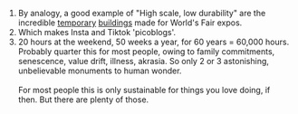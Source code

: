 <div class="footnotes">

<ol>
    <!-- 1 -->
    <li class="footnote" id="fn:1">
      By analogy, a good example of "High scale, low durability" are the incredible <a href="{{w}}">temporary</a> <a href="{{m}}">buildings</a> made for World's Fair expos.
    </li>
<!--  -->
    <li class="footnote" id="fn:2">
      Which makes Insta and Tiktok 'picoblogs'.
    </li>
<!--  -->
	<li class="footnote" id="fn:3">
		20 hours at the weekend, 50 weeks a year, for 60 years = 60,000 hours. Probably quarter this for most people, owing to family commitments, senescence, value drift, illness, akrasia. So only 2 or 3 astonishing, unbelievable monuments to human wonder.<br><br>
<!--  -->
		For most people this is only sustainable for things you love doing, if then. But there are plenty of those.
	</li>		
</ol>

</div>